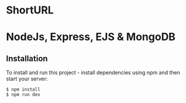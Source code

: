 # ShortURL
# NodeJs, Express, EJS & MongoDB 
## Installation
To install and run this project - install dependencies using npm and then start your server:

```
$ npm install
$ npm run dev
```

